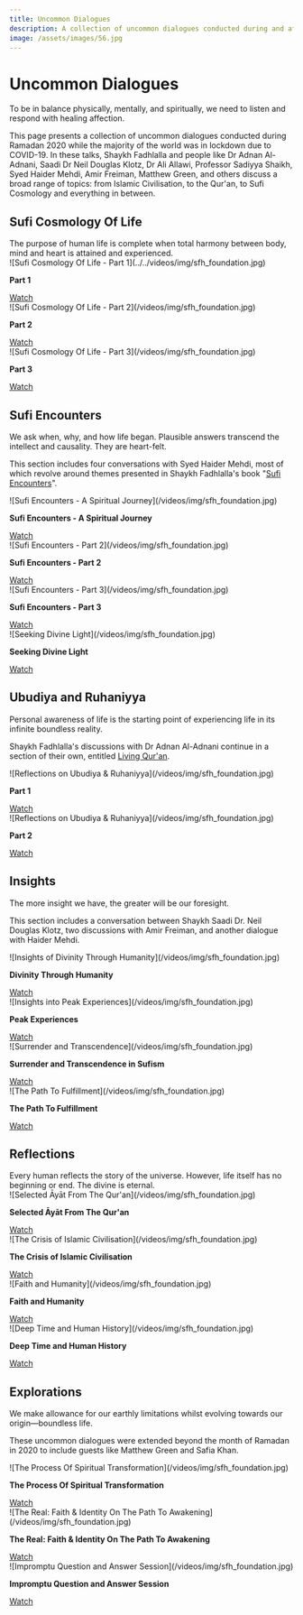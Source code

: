 ```yaml
---
title: Uncommon Dialogues
description: A collection of uncommon dialogues conducted during and after Ramadan 2020 while the majority of the world was in lockdown due to COVID-19.
image: /assets/images/56.jpg
---
```

# Uncommon Dialogues

<div class="callout">
To be in balance physically, mentally, and spiritually, we need to listen and respond with healing affection.
</div>

This page presents a collection of uncommon dialogues conducted during Ramadan 2020 while the majority of the world was in lockdown due to COVID-19. In these talks, Shaykh Fadhlalla and people like Dr Adnan Al-Adnani, Saadi Dr Neil Douglas Klotz, Dr Ali Allawi, Professor Sadiyya Shaikh, Syed Haider Mehdi, Amir Freiman, Matthew Green, and others discuss a broad range of topics: from Islamic Civilisation, to the Qur'an, to Sufi Cosmology and everything in between.

## Sufi Cosmology Of Life

<div class="callout">
The purpose of human life is complete when total harmony between body, mind and heart is attained and experienced.
</div>

<div markdown="1" class="card video sidebar center gemoji center-content">

<div markdown="2" class="video-image">
![Sufi Cosmology Of Life - Part 1](../../videos/img/sfh_foundation.jpg)
</div>

**Part 1**

<div markdown="3" class="video-link">
<a target="_blank" href="https://www.youtube.com/watch?v=vRfT9Om4nXc">Watch</a>
</div>

</div>

<div markdown="1" class="card video sidebar center gemoji center-content">

<div markdown="2" class="video-image">
![Sufi Cosmology Of Life - Part 2](/videos/img/sfh_foundation.jpg)
</div>

**Part 2**

<div markdown="3" class="video-link">
<a target="_blank" href="https://www.youtube.com/watch?v=8LC2Lo1j3lI">Watch</a>
</div>

</div>

<div markdown="1" class="card video sidebar center gemoji center-content">

<div markdown="2" class="video-image">
![Sufi Cosmology Of Life - Part 3](/videos/img/sfh_foundation.jpg)
</div>

**Part 3**

<div markdown="3" class="video-link">
<a target="_blank" href="https://www.youtube.com/watch?v=J7aOAk3Bti8">Watch</a>
</div>

</div>

<div markdown="1" class="clear"></div>

## Sufi Encounters

<div class="callout">
We ask when, why, and how life began. Plausible answers transcend the intellect and causality. They are heart-felt.
</div>

This section includes four conversations with Syed Haider Mehdi, most of which revolve around themes presented in Shaykh Fadhlalla's book "<a href="https://www.watkinspublishing.com/shop/sufi-encounters/" target="_blank">Sufi Encounters</a>".

<div markdown="1" class="card video sidebar center gemoji center-content">

<div markdown="2" class="video-image">
![Sufi Encounters - A Spiritual Journey](/videos/img/sfh_foundation.jpg)
</div>

**Sufi Encounters - A Spiritual Journey**

<div markdown="3" class="video-link">
<a target="_blank" href="https://www.youtube.com/watch?v=b10fYAx4qD4">Watch</a>
</div>

</div>

<div markdown="1" class="card video sidebar center gemoji center-content">

<div markdown="2" class="video-image">
![Sufi Encounters - Part 2](/videos/img/sfh_foundation.jpg)
</div>

**Sufi Encounters - Part 2**

<div markdown="3" class="video-link">
<a target="_blank" href="https://www.youtube.com/watch?v=zIJq6wk4X1M">Watch</a>
</div>

</div>

<div markdown="1" class="card video sidebar center gemoji center-content">

<div markdown="2" class="video-image">
![Sufi Encounters - Part 3](/videos/img/sfh_foundation.jpg)
</div>

**Sufi Encounters - Part 3**

<div markdown="3" class="video-link">
<a target="_blank" href="https://www.youtube.com/watch?v=pS2GC-4gDwc">Watch</a>
</div>

</div>

<div markdown="1" class="card video sidebar center gemoji center-content">

<div markdown="2" class="video-image">
![Seeking Divine Light](/videos/img/sfh_foundation.jpg)
</div>

**Seeking Divine Light**

<div markdown="3" class="video-link">
<a target="_blank" href="https://www.youtube.com/watch?v=wrFSBsTRewY">Watch</a>
</div>

</div>

<div markdown="1" class="clear"></div>

## Ubudiya and Ruhaniyya

<div class="callout">
Personal awareness of life is the starting point of experiencing life in its infinite boundless reality.
</div>

Shaykh Fadhlalla's discussions with Dr Adnan Al-Adnani continue in a section of their own, entitled [Living Qur'an](../living-quran).

<div markdown="1" class="card video sidebar center gemoji center-content">

<div markdown="2" class="video-image">
![Reflections on Ubudiya & Ruhaniyya](/videos/img/sfh_foundation.jpg)
</div>

**Part 1**

<div markdown="3" class="video-link">
<a target="_blank" href="https://www.youtube.com/watch?v=Q_TF_U8jKX8">Watch</a>
</div>

</div>

<div markdown="1" class="card video sidebar center gemoji center-content">

<div markdown="2" class="video-image">
![Reflections on Ubudiya & Ruhaniyya](/videos/img/sfh_foundation.jpg)
</div>

**Part 2**

<div markdown="3" class="video-link">
<a target="_blank" href="https://www.youtube.com/watch?v=cyVqbbMSop0">Watch</a>
</div>

</div>

<div markdown="1" class="clear"></div>

## Insights

<div class="callout">
The more insight we have, the greater will be our foresight.
</div>

This section includes a conversation between Shaykh Saadi Dr. Neil Douglas Klotz, two discussions with Amir Freiman, and another dialogue with Haider Mehdi.

<div markdown="1" class="card video sidebar center gemoji center-content">

<div markdown="2" class="video-image">
![Insights of Divinity Through Humanity](/videos/img/sfh_foundation.jpg)
</div>

**Divinity Through Humanity**

<div markdown="3" class="video-link">
<a target="_blank" href="https://www.youtube.com/watch?v=mEDEk0Pjato">Watch</a>
</div>

</div>

<div markdown="1" class="card video sidebar center gemoji center-content">

<div markdown="2" class="video-image">
![Insights into Peak Experiences](/videos/img/sfh_foundation.jpg)
</div>

**Peak Experiences**

<div markdown="3" class="video-link">
<a target="_blank" href="https://www.youtube.com/watch?v=iE_3-5hhsT0">Watch</a>
</div>

</div>

<div markdown="1" class="card video sidebar center gemoji center-content">

<div markdown="2" class="video-image">
![Surrender and Transcendence](/videos/img/sfh_foundation.jpg)
</div>

**Surrender and Transcendence in Sufism**

<div markdown="3" class="video-link">
<a target="_blank" href="https://www.youtube.com/watch?v=2krm8-Rhi6A">Watch</a>
</div>

</div>

<div markdown="1" class="card video sidebar center gemoji center-content">

<div markdown="2" class="video-image">
![The Path To Fulfillment](/videos/img/sfh_foundation.jpg)
</div>

**The Path To Fulfillment**

<div markdown="3" class="video-link">
<a target="_blank" href="https://www.youtube.com/watch?v=MfuW7HswOpk">Watch</a>
</div>

</div>

<div markdown="1" class="clear"></div>

## Reflections

<div class="callout">
Every human reflects the story of the universe. However, life itself has no beginning or end. The divine is eternal.
</div>

<div markdown="1" class="card video sidebar center gemoji center-content">

<div markdown="2" class="video-image">
![Selected Āyāt From The Qur'an](/videos/img/sfh_foundation.jpg)
</div>

**Selected Āyāt From The Qur'an**

<div markdown="3" class="video-link">
<a target="_blank" href="https://www.youtube.com/watch?v=Gzj7mO8ejrg">Watch</a>
</div>

</div>

<div markdown="1" class="card video sidebar center gemoji center-content">

<div markdown="2" class="video-image">
![The Crisis of Islamic Civilisation](/videos/img/sfh_foundation.jpg)
</div>

**The Crisis of Islamic Civilisation**

<div markdown="3" class="video-link">
<a target="_blank" href="https://www.youtube.com/watch?v=CFaT26y91I8">Watch</a>
</div>

</div>

<div markdown="1" class="card video sidebar center gemoji center-content">

<div markdown="2" class="video-image">
![Faith and Humanity](/videos/img/sfh_foundation.jpg)
</div>

**Faith and Humanity**

<div markdown="3" class="video-link">
<a target="_blank" href="https://www.youtube.com/watch?v=MHDKJSeVKvA">Watch</a>
</div>

</div>

<div markdown="1" class="card video sidebar center gemoji center-content">

<div markdown="2" class="video-image">
![Deep Time and Human History](/videos/img/sfh_foundation.jpg)
</div>

**Deep Time and Human History**

<div markdown="3" class="video-link">
<a target="_blank" href="https://www.youtube.com/watch?v=CjzC-spEJ1U">Watch</a>
</div>

</div>

<div markdown="1" class="clear"></div>

## Explorations

<div class="callout">
We make allowance for our earthly limitations whilst evolving towards our origin—boundless life.
</div>

These uncommon dialogues were extended beyond the month of Ramadan in 2020 to include guests like Matthew Green and Safia Khan.

<div markdown="1" class="card video sidebar center gemoji center-content">

<div markdown="2" class="video-image">
![The Process Of Spiritual Transformation](/videos/img/sfh_foundation.jpg)
</div>

**The Process Of Spiritual Transformation**

<div markdown="3" class="video-link">
<a target="_blank" href="https://www.youtube.com/watch?v=OjoszYssKSY">Watch</a>
</div>

</div>

<div markdown="1" class="card video sidebar center gemoji center-content">

<div markdown="2" class="video-image">
![The Real: Faith & Identity On The Path To Awakening](/videos/img/sfh_foundation.jpg)
</div>

**The Real: Faith & Identity On The Path To Awakening**

<div markdown="3" class="video-link">
<a target="_blank" href="https://www.youtube.com/watch?v=iTTxhb_f8Z0">Watch</a>
</div>

</div>

<div markdown="1" class="card video sidebar center gemoji center-content">

<div markdown="2" class="video-image">
![Impromptu Question and Answer Session](/videos/img/sfh_foundation.jpg)
</div>

**Impromptu Question and Answer Session**

<div markdown="3" class="video-link">
<a target="_blank" href="https://www.youtube.com/watch?v=biriCpNfZ8s">Watch</a>
</div>

</div>

<div markdown="1" class="clear"></div>